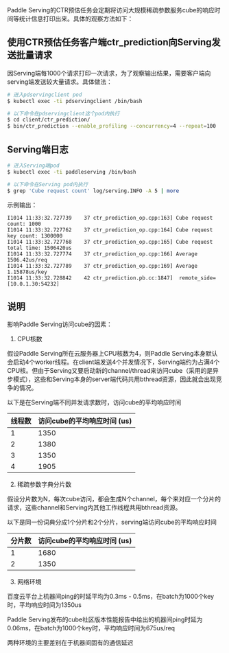 Paddle Serving的CTR预估任务会定期将访问大规模稀疏参数服务cube的响应时间等统计信息打印出来。具体的观察方法如下：

## 使用CTR预估任务客户端ctr_prediction向Serving发送批量请求

因Serving端每1000个请求打印一次请求，为了观察输出结果，需要客户端向serving端发送较大量请求。具体做法：

```bash
# 进入pdservingclient pod
$ kubectl exec -ti pdservingclient /bin/bash

# 以下命令在pdservingclient这个pod内执行
$ cd client/ctr_prediction/
$ bin/ctr_prediction --enable_profiling --concurrency=4 --repeat=100
```

## Serving端日志

```bash
# 进入Serving端pod
$ kubectl exec -ti paddleserving /bin/bash

# 以下命令在Serving pod内执行
$ grep 'Cube request count' log/serving.INFO -A 5 | more
```

示例输出：
```
I1014 11:33:32.727739    37 ctr_prediction_op.cpp:163] Cube request count: 1000
I1014 11:33:32.727762    37 ctr_prediction_op.cpp:164] Cube request key count: 1300000
I1014 11:33:32.727768    37 ctr_prediction_op.cpp:165] Cube request total time: 1506420us
I1014 11:33:32.727774    37 ctr_prediction_op.cpp:166] Average 1506.42us/req
I1014 11:33:32.727789    37 ctr_prediction_op.cpp:169] Average 1.15878us/key
I1014 11:33:32.728842    42 ctr_prediction.pb.cc:1847]  remote_side=[10.0.1.30:54232]
```

## 说明

影响Paddle Serving访问cube的因素：

1) CPU核数

假设Paddle Serving所在云服务器上CPU核数为4，则Paddle Serving本身默认会启动4个worker线程。在client端发送4个并发情况下，Serving端约为占满4个CPU核。但由于Serving又要启动新的channel/thread来访问cube（采用的是异步模式），这些和Serving本身的server端代码共用bthread资源，因此就会出现竞争的情况。

以下是在Serving端不同并发请求数时，访问cube的平均响应时间

线程数 | 访问cube的平均响应时间 (us)
-------|-------
1 | 1350
2 | 1380
3 | 1350
4 | 1905


2) 稀疏参数字典分片数

假设分片数为N，每次cube访问，都会生成N个channel，每个来对应一个分片的请求，这些channel和Serving内其他工作线程共用bthread资源。

以下是同一份词典分成1个分片和2个分片，serving端访问cube的平均响应时间

分片数 | 访问cube的平均响应时间 (us)
-------|--------------------------
1 | 1680
2 | 1350

3) 网络环境

百度云平台上机器间ping的时延平均为0.3ms - 0.5ms，在batch为1000个key时，平均响应时间为1350us

Paddle Serving发布的cube社区版本性能报告中给出的机器间ping时延为0.06ms，在batch为1000个key时，平均响应时间为675us/req

两种环境的主要差别在于机器间固有的通信延迟

